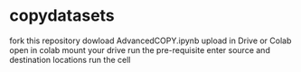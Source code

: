# copydatasets

fork this repository
dowload AdvancedCOPY.ipynb
upload in Drive or Colab
open in colab
mount your drive
run the pre-requisite
enter source and destination locations
run the cell
